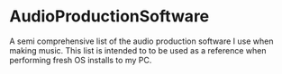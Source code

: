# AudioProductionSoftware

A semi comprehensive list of the audio production software I use when making music. This list is intended to to be used as a reference when performing fresh OS installs to my PC.
